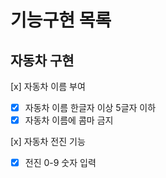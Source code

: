 # 기능구현 목록

## 자동차 구현

[x] 자동차 이름 부여

- [x] 자동차 이름 한글자 이상 5글자 이하
- [x] 자동차 이름에 콤마 금지

[x] 자동차 전진 기능

- [x] 전진 0-9 숫자 입력
